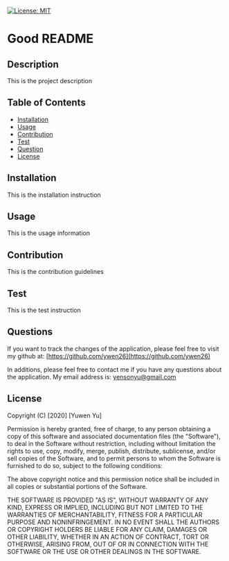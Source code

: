 
  [![License: MIT](https://img.shields.io/badge/License-MIT-yellow.svg)](https://opensource.org/licenses/MIT)

  # Good README

  ## Description
  This is the project description

  ## Table of Contents
  * [Installation](#Installation)
  * [Usage](#Usage)
  * [Contribution](#Contribution)
  * [Test](#Test)
  * [Question](#Questions)
  * [License](#License)

  ## Installation
  This is the installation instruction

  ## Usage
  This is the usage information

  ## Contribution
  This is the contribution guidelines

  ## Test
  This is the test instruction

  ## Questions
  If you want to track the changes of the application, please feel free to visit my github at:
  [https://github.com/ywen26](https://github.com/ywen26)

  In additions, please feel free to contact me if you have any questions about the application.
  My email address is: <yensonyu@gmail.com>

  ## License
  Copyright (C) [2020] [Yuwen Yu]
  
  Permission is hereby granted, free of charge, to any person obtaining a copy of this software 
  and associated documentation files (the "Software"), to deal in the Software without 
  restriction, including without limitation the rights to use, copy, modify, merge, publish, 
  distribute, sublicense, and/or sell copies of the Software, and to permit persons to whom the 
  Software is furnished to do so, subject to the following conditions:

  The above copyright notice and this permission notice shall be included in all copies or 
  substantial portions of the Software.

  THE SOFTWARE IS PROVIDED "AS IS", WITHOUT WARRANTY OF ANY KIND, EXPRESS OR IMPLIED, INCLUDING 
  BUT NOT LIMITED TO THE WARRANTIES OF MERCHANTABILITY, FITNESS FOR A PARTICULAR PURPOSE AND 
  NONINFRINGEMENT. IN NO EVENT SHALL THE AUTHORS OR COPYRIGHT HOLDERS BE LIABLE FOR ANY CLAIM, 
  DAMAGES OR OTHER LIABILITY, WHETHER IN AN ACTION OF CONTRACT, TORT OR OTHERWISE, ARISING FROM, 
  OUT OF OR IN CONNECTION WITH THE SOFTWARE OR THE USE OR OTHER DEALINGS IN THE SOFTWARE.
  
  